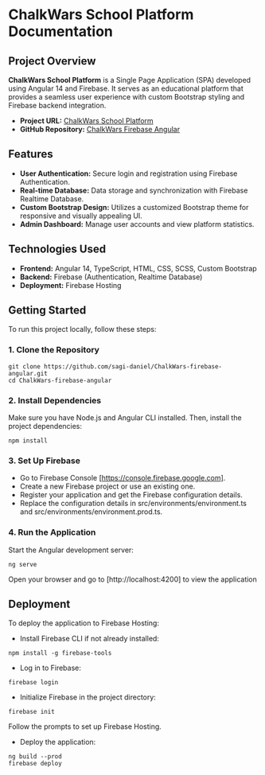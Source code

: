 # ChalkWars School Platform Documentation

## Project Overview

**ChalkWars School Platform** is a Single Page Application (SPA) developed using Angular 14 and Firebase. It serves as an educational platform that provides a seamless user experience with custom Bootstrap styling and Firebase backend integration.

- **Project URL:** [ChalkWars School Platform](https://echo-angular-project.web.app/login)
- **GitHub Repository:** [ChalkWars Firebase Angular](https://github.com/sagi-daniel/ChalkWars-firebase-angular.git)

## Features

- **User Authentication:** Secure login and registration using Firebase Authentication.
- **Real-time Database:** Data storage and synchronization with Firebase Realtime Database.
- **Custom Bootstrap Design:** Utilizes a customized Bootstrap theme for responsive and visually appealing UI.
- **Admin Dashboard:** Manage user accounts and view platform statistics.

## Technologies Used

- **Frontend:** Angular 14, TypeScript, HTML, CSS, SCSS, Custom Bootstrap
- **Backend:** Firebase (Authentication, Realtime Database)
- **Deployment:** Firebase Hosting

## Getting Started

To run this project locally, follow these steps:

### 1. Clone the Repository

``` 
git clone https://github.com/sagi-daniel/ChalkWars-firebase-angular.git
cd ChalkWars-firebase-angular
```

### 2. Install Dependencies
Make sure you have Node.js and Angular CLI installed. Then, install the project dependencies:
```
npm install
```

### 3. Set Up Firebase
- Go to Firebase Console [https://console.firebase.google.com].
- Create a new Firebase project or use an existing one.
- Register your application and get the Firebase configuration details.
- Replace the configuration details in src/environments/environment.ts and src/environments/environment.prod.ts.

### 4. Run the Application
Start the Angular development server:
```
ng serve
```
Open your browser and go to [http://localhost:4200] to view the application

## Deployment 
To deploy the application to Firebase Hosting:

+ Install Firebase CLI if not already installed:
```
npm install -g firebase-tools
 ```
+ Log in to Firebase:
```
firebase login
 ```
+ Initialize Firebase in the project directory:
```
firebase init
 ```
Follow the prompts to set up Firebase Hosting.

+ Deploy the application:
```
ng build --prod
firebase deploy
```


